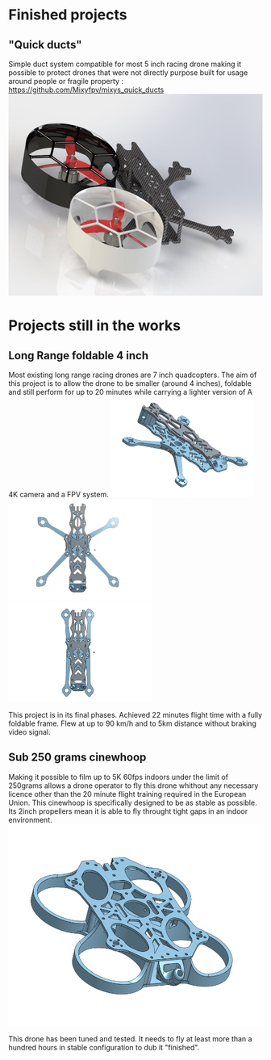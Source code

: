 # Finished projects
## "Quick ducts"
Simple duct system compatible for most 5 inch racing drone making it possible to protect drones that were not directly purpose built for usage around people or fragile property :
https://github.com/Mixyfpv/mixys_quick_ducts
<img src="https://github.com/Mixyfpv/mixys_quick_ducts/blob/main/pics_and_renders/ducts_full.JPG" height="400">

# Projects still in the works
## Long Range foldable 4 inch
Most existing long range racing drones are 7 inch quadcopters. The aim of this project is to allow the drone to be smaller (around 4 inches), foldable and still perform for up to 20 minutes while carrying a lighter version of A 4K camera and a FPV system.
<img src="https://github.com/Mixyfpv/portfolio/blob/main/Assembly%201%20(1).png" height="200"><img src="https://github.com/Mixyfpv/portfolio/blob/main/Assembly%201%20(2).png" height="200"><img src="https://github.com/Mixyfpv/portfolio/blob/main/Assembly%201%20(6).png" height="200">

This project is in its final phases. Achieved 22 minutes flight time with a fully foldable frame. Flew at up to 90 km/h and to 5km distance without braking video signal.

## Sub 250 grams cinewhoop
Making it possible to film up to 5K 60fps indoors under the limit of 250grams allows a drone operator to fly this drone whithout any necessary licence other than the 20 minute flight training required in the European Union. This cinewhoop is specifically designed to be as stable as possible. Its 2inch propellers mean it is able to fly throught tight gaps in an indoor environment.
<img src="https://github.com/Mixyfpv/portfolio/blob/main/Assembly%201%20(5).png" height="400">

This drone has been tuned and tested. It needs to fly at least more than a hundred hours in stable configuration to dub it "finished".
